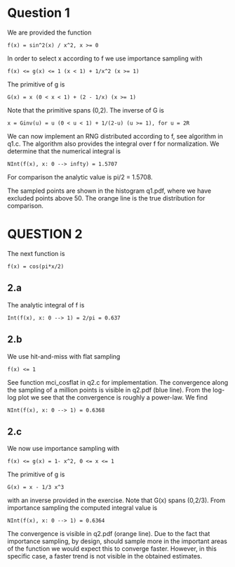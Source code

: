 # Question 1
We are provided the function
```
f(x) = sin^2(x) / x^2, x >= 0
```
In order to select x according to f we use importance sampling with
```
f(x) <= g(x) <= 1 (x < 1) + 1/x^2 (x >= 1)
```
The primitive of g is
```
G(x) = x (0 < x < 1) + (2 - 1/x) (x >= 1)
```
Note that the primitive spans (0,2). The inverse of G is
```
x = Ginv(u) = u (0 < u < 1) + 1/(2-u) (u >= 1), for u = 2R
```
We can now implement an RNG distributed according to f, see algorithm in q1.c.
The algorithm also provides the integral over f for normalization.
We determine that the numerical integral is
```
NInt(f(x), x: 0 --> infty) = 1.5707
```
For comparison the analytic value is pi/2 = 1.5708.

The sampled points are shown in the histogram q1.pdf,
where we have excluded points above 50.
The orange line is the true distribution for comparison.

# QUESTION 2
The next function is
```
f(x) = cos(pi*x/2)
```
## 2.a
The analytic integral of f is
```
Int(f(x), x: 0 --> 1) = 2/pi = 0.637
```
## 2.b
We use hit-and-miss with flat sampling
```
f(x) <= 1
```
See function mci_cosflat in q2.c for implementation. The convergence along the
sampling of a million points is visible in q2.pdf (blue line).
From the log-log plot we see that the convergence is roughly a power-law.
We find
```
NInt(f(x), x: 0 --> 1) = 0.6368
```

## 2.c
We now use importance sampling with
```
f(x) <= g(x) = 1- x^2, 0 <= x <= 1
```
The primitive of g is
```
G(x) = x - 1/3 x^3
```
with an inverse provided in the exercise. Note that G(x) spans (0,2/3).
From importance sampling the computed integral value is
```
NInt(f(x), x: 0 --> 1) = 0.6364
```
The convergence is visible in q2.pdf (orange line).
Due to the fact that importance sampling, by design, should sample more
in the important areas of the function we would expect this to converge faster.
However, in this specific case, a faster trend is not visible in the obtained
estimates.
